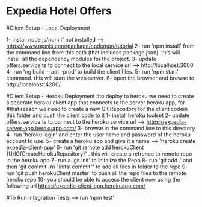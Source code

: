 # Expedia Hotel Offers 


#Client Setup - Local Deployment

1- install node js/npm if not installed --> https://www.npmjs.com/package/nodemon/tutorial 
2- run 'npm install' from the command line from this path (that includes package.json). this will install all the 
dependency modules for the project.
3- update offers.service.ts to connect to the local service url --> http://localhost:3000
4- run 'ng build --aot -prod' to build the client files.
5- run 'npm start' command. this will start the web server. 
6- open the browser and browse to http://localhost:4200/ 

#Client Setup - Heroku Deployment
#to deploy to heroku we need to create a seperate heroku client app that connects to the server heroku app, for
#that reason we need to create a new Git Repository for the client codein this folder and push the client code to it
1- install heroku toolset
2- update offers.service.ts to connect to the heroku service url --> https://expedia-server-app.herokuapp.com/
3- browse in the command line to this directory
4- run 'heroku login' and enter the user name and password of the heroku account to use.
5- create a heroku app and give it a name --> 'heroku create expedia-client-app'
6- run 'git remote add herokuClient {UrlOfCreateHerokuRepository}' . this will create a refrence to remote repo in the heroku app
7- run a 'git init' to initalize the Repo
8- run 'git add .' and then 'git commit -m "inital commit"' to add all files in folder to the repo
9- run 'git push herokuClient master' to push all the repo files to the remote heroku repo
10- you should be able to access the client now using the following url https://expedia-client-app.herokuapp.com/




#To Run Integration Tests
--> run 'npm test'